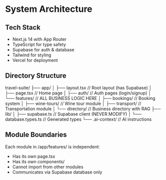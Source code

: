 # System Architecture

## Tech Stack
- Next.js 14 with App Router
- TypeScript for type safety
- Supabase for auth & database
- Tailwind for styling
- Vercel for deployment

## Directory Structure
travel-suite/
├── app/
│   ├── layout.tsx        // Root layout (has Supabase)
│   ├── page.tsx          // Home page
│   ├── auth/             // Auth pages (login/signup)
│   └── features/         // ALL BUSINESS LOGIC HERE
│       ├── bookings/     // Booking system
│       ├── wine-tours/   // Wine tour module
│       ├── transport/    // Transportation module
│       └── directory/    // Business directory with RAG
├── lib/
│   ├── supabase.ts      // Supabase client (NEVER MODIFY)
│   └── database.types.ts // Generated types
└── .ai-context/          // AI instructions

## Module Boundaries
Each module in /app/features/ is independent:
- Has its own page.tsx
- Has its own components/
- Cannot import from other modules
- Communicates via Supabase database only